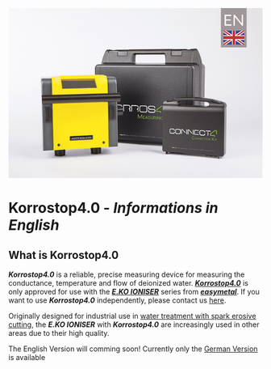 ![**Korrostop4.0** - English](Images/Korrostop4.0en.jpg)

# **Korrostop4.0** - _Informations in English_

## What is **Korrostop4.0**

_**Korrostop4.0**_ is a reliable, precise measuring device for measuring the conductance, temperature and flow of deionized water. [_**Korrostop4.0**_](https://www.easymetal.com/produkte/korrostop-40/korrostop-40.html) is only approved for use with the [_**E.KO IONISER**_](https://www.easymetal.com/produkte/eko-ioniser/anwendungsbereiche.html) series from [_**easymetal**_](https://www.easymetal.com/). If you want to use  _**Korrostop4.0**_ independently, please contact us [here](https://www.easymetal.com/unternehmen/kontakt.html).

Originally designed for industrial use in [water treatment with spark erosive cutting](https://www.easymetal.com/branchenloesungen/edm/prozesswasser-erodiermaschine-optimale-wasserqualitaet.html), the _**E.KO IONISER**_ with _**Korrostop4.0**_ are increasingly used in other areas due to their high quality.

The English Version will comming soon!
Currently only the [German Version](https://github.com/easymetal/Korrostop4.0-DE) is available
